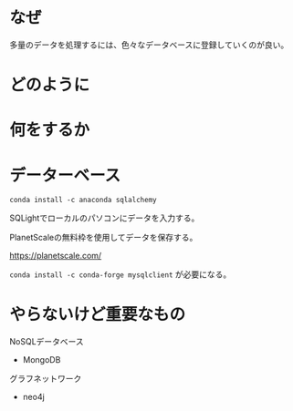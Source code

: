 # なぜ
多量のデータを処理するには、色々なデータベースに登録していくのが良い。

# どのように


# 何をするか


# データーベース

```
conda install -c anaconda sqlalchemy
```

SQLightでローカルのパソコンにデータを入力する。


PlanetScaleの無料枠を使用してデータを保存する。

https://planetscale.com/

`conda install -c conda-forge mysqlclient`
が必要になる。



# やらないけど重要なもの

NoSQLデータベース
- MongoDB

グラフネットワーク
- neo4j


